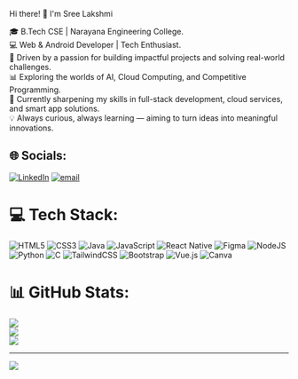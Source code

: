 Hi there! 👋 I'm Sree Lakshmi

🎓 B.Tech CSE | Narayana Engineering College.<br>
💻 Web & Android Developer | Tech Enthusiast.<br>
🚀 Driven by a passion for building impactful projects and solving real-world challenges.<br>
📊 Exploring the worlds of AI, Cloud Computing, and Competitive Programming.<br>
🔧 Currently sharpening my skills in full-stack development, cloud services, and smart app solutions.<br>
💡 Always curious, always learning — aiming to turn ideas into meaningful innovations.<br>

## 🌐 Socials:
[![LinkedIn](https://img.shields.io/badge/LinkedIn-%230077B5.svg?logo=linkedin&logoColor=white)](https://linkedin.com/in/https://www.linkedin.com/in/sini-sree-lakshmi/) [![email](https://img.shields.io/badge/Email-D14836?logo=gmail&logoColor=white)](mailto:sinisreelakshmi05@gmail.com) 

# 💻 Tech Stack:
![HTML5](https://img.shields.io/badge/html5-%23E34F26.svg?style=for-the-badge&logo=html5&logoColor=white) ![CSS3](https://img.shields.io/badge/css3-%231572B6.svg?style=for-the-badge&logo=css3&logoColor=white) ![Java](https://img.shields.io/badge/java-%23ED8B00.svg?style=for-the-badge&logo=openjdk&logoColor=white) ![JavaScript](https://img.shields.io/badge/javascript-%23323330.svg?style=for-the-badge&logo=javascript&logoColor=%23F7DF1E) ![React Native](https://img.shields.io/badge/react_native-%2320232a.svg?style=for-the-badge&logo=react&logoColor=%2361DAFB) ![Figma](https://img.shields.io/badge/figma-%23F24E1E.svg?style=for-the-badge&logo=figma&logoColor=white) ![NodeJS](https://img.shields.io/badge/node.js-6DA55F?style=for-the-badge&logo=node.js&logoColor=white) ![Python](https://img.shields.io/badge/python-3670A0?style=for-the-badge&logo=python&logoColor=ffdd54) ![C](https://img.shields.io/badge/c-%2300599C.svg?style=for-the-badge&logo=c&logoColor=white) ![TailwindCSS](https://img.shields.io/badge/tailwindcss-%2338B2AC.svg?style=for-the-badge&logo=tailwind-css&logoColor=white) ![Bootstrap](https://img.shields.io/badge/bootstrap-%238511FA.svg?style=for-the-badge&logo=bootstrap&logoColor=white) ![Vue.js](https://img.shields.io/badge/vue.js-%2335495e.svg?style=for-the-badge&logo=vuedotjs&logoColor=%234FC08D) ![Canva](https://img.shields.io/badge/Canva-%2300C4CC.svg?style=for-the-badge&logo=Canva&logoColor=white)
# 📊 GitHub Stats:
![](https://github-readme-stats.vercel.app/api?username=SreeLekshmi19&theme=merko&hide_border=false&include_all_commits=false&count_private=false)<br/>
![](https://nirzak-streak-stats.vercel.app/?user=SreeLekshmi19&theme=merko&hide_border=false)<br/>
![](https://github-readme-stats.vercel.app/api/top-langs/?username=SreeLekshmi19&theme=merko&hide_border=false&include_all_commits=false&count_private=false&layout=compact)

---
[![](https://visitcount.itsvg.in/api?id=SreeLekshmi19&icon=0&color=0)](https://visitcount.itsvg.in)

<!-- Proudly created with GPRM ( https://gprm.itsvg.in ) -->
